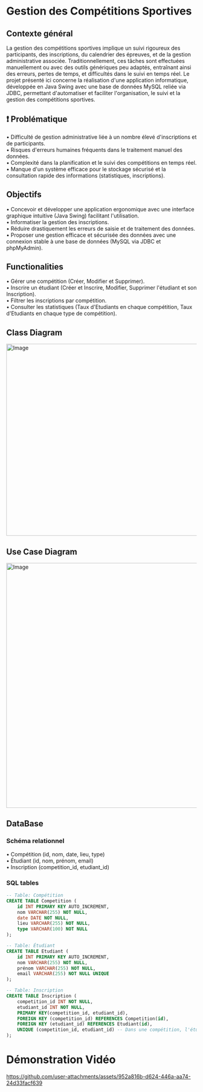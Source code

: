 # Gestion des Compétitions Sportives
## Contexte général
La gestion des compétitions sportives implique un suivi rigoureux des participants, des inscriptions, du calendrier des épreuves, et de la gestion administrative associée. Traditionnellement, ces tâches sont effectuées manuellement ou avec des outils génériques peu adaptés, entraînant ainsi des erreurs, pertes de temps, et difficultés dans le suivi en temps réel.
Le projet présenté ici concerne la réalisation d'une application informatique, développée en Java Swing avec une base de données MySQL reliée via JDBC, permettant d'automatiser et faciliter l'organisation, le suivi et la gestion des compétitions sportives.  

## ❗ Problématique
• Difficulté de gestion administrative liée à un nombre élevé d'inscriptions et de participants.  
• Risques d'erreurs humaines fréquents dans le traitement manuel des données.  
• Complexité dans la planification et le suivi des compétitions en temps réel.  
• Manque d'un système efficace pour le stockage sécurisé et la consultation rapide des informations (statistiques, inscriptions).

## Objectifs
• Concevoir et développer une application ergonomique avec une interface graphique intuitive (Java Swing) facilitant l'utilisation.  
• Informatiser la gestion des inscriptions.  
• Réduire drastiquement les erreurs de saisie et de traitement des données.  
• Proposer une gestion efficace et sécurisée des données avec une connexion stable à une base de données (MySQL via JDBC et phpMyAdmin).

## Functionalities
• Gérer une compétition (Créer, Modifier et Supprimer).  
• Inscrire un étudiant (Créer et Inscrire, Modifier, Supprimer l'étudiant et son Inscription).  
• Filtrer les inscriptions par compétition.  
• Consulter les statistiques (Taux d'Etudiants en chaque compétition, Taux d'Etudiants en chaque type de compétition).

## Class Diagram
<img width="507" alt="Image" src="https://github.com/user-attachments/assets/5a61eeb6-7921-47ed-9ebb-a95cb621e201" />

## Use Case Diagram
<img width="647" alt="Image" src="https://github.com/user-attachments/assets/45750b97-ff35-4b47-bb73-9afbee3d0a74" />

## DataBase
### Schéma relationnel 
 • Compétition (id, nom, date, lieu, type)  
 • Étudiant (id, nom, prénom, email)  
 • Inscription (competition_id, etudiant_id)

### SQL tables 

```sql
-- Table: Compétition
CREATE TABLE Competition (
    id INT PRIMARY KEY AUTO_INCREMENT,
    nom VARCHAR(255) NOT NULL,
    date DATE NOT NULL,
    lieu VARCHAR(255) NOT NULL,
    type VARCHAR(100) NOT NULL
);

-- Table: Étudiant
CREATE TABLE Etudiant (
    id INT PRIMARY KEY AUTO_INCREMENT,
    nom VARCHAR(255) NOT NULL,
    prénom VARCHAR(255) NOT NULL,
    email VARCHAR(255) NOT NULL UNIQUE
);

-- Table: Inscription
CREATE TABLE Inscription (
    competition_id INT NOT NULL,
    etudiant_id INT NOT NULL,
    PRIMARY KEY(competition_id, etudiant_id),
    FOREIGN KEY (competition_id) REFERENCES Competition(id),
    FOREIGN KEY (etudiant_id) REFERENCES Etudiant(id),
    UNIQUE (competition_id, etudiant_id) -- Dans une compétition, l'étudiant doit être inscrit une seule fois
);
```
# Démonstration Vidéo

https://github.com/user-attachments/assets/952a816b-d624-446a-aa74-24d33facf639
